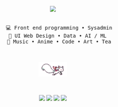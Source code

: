 <div align="center">
<img src="https://readme-typing-svg.demolab.com?font=Inconsolata&weight=500&size=50&duration=4000&pause=300&color=A7A459&center=true&vCenter=true&multiline=true&repeat=false&random=false&width=1300&height=140&lines=Hello+hello;I'm+Naya%2C+a+tech+goblin+and+magical+girl+wannabe+%E2%9C%A9" width="70%" />
<br><br>
<pre>
    💻 Front end programming • Sysadmin
    📖 UI Web Design • Data • AI / ML 
    🐾 Music • Anime • Code • Art • Tea
</pre>
<br><br>
<img src="https://raw.githubusercontent.com/denaeyaa/denaeyaa/main/kyubey.gif" height="40" />
<br><br><br>
    
[![](https://img.shields.io/badge/instagram-0a66c2)](http://instagram.com/en/)
[![](https://img.shields.io/badge/-6364ff)](#)
[![](https://img.shields.io/badge/osu!-ff)](#)
[![](https://img.shields.io/badge/enka.netwo)](#)
</div>
